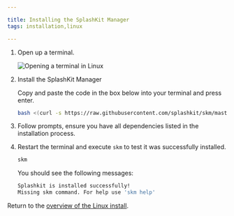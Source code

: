 ```yaml
---

title: Installing the SplashKit Manager
tags: installation,linux

---
```


1. Open up a terminal.

    ![Opening a terminal in Linux](images/install-gifs/Ubuntu/open-terminal.gif)

2. Install the SplashKit Manager

    Copy and paste the code in the box below into your terminal and press enter.

    ```bash
    bash <(curl -s https://raw.githubusercontent.com/splashkit/skm/master/install-scripts/skm-install.sh)
    ```

3. Follow prompts, ensure you have all dependencies listed in the installation process.

4. Restart the terminal and execute `skm` to test it was successfully installed. 

    ```bash
    skm
    ```

    You should see the following messages:

    ```bash
    Splashkit is installed successfully!
    Missing skm command. For help use 'skm help'
    ```

Return to the
[overview of the Linux install](/articles/installation/ubuntu).
